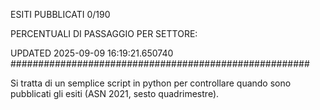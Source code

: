 ESITI PUBBLICATI 0/190 

PERCENTUALI DI PASSAGGIO PER SETTORE:

UPDATED 2025-09-09 16:19:21.650740
###################################################### 

Si tratta di un semplice script in python per controllare quando sono pubblicati gli esiti (ASN 2021, sesto quadrimestre).

